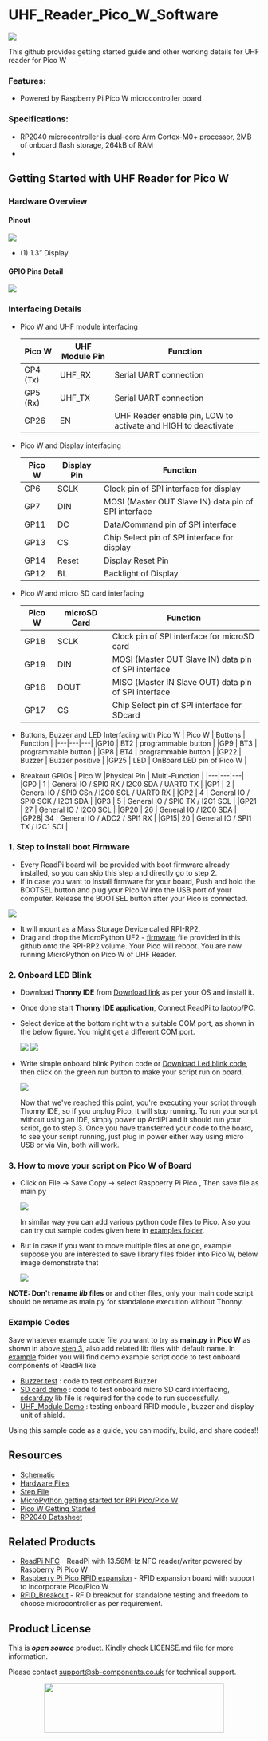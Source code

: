 # UHF_Reader_Pico_W_Software
<img src="https://cdn.shopify.com/s/files/1/1217/2104/files/readpi_1BANNER.jpg?v=1689673444">

This github provides getting started guide and other working details for UHF reader for Pico W

### Features:
- Powered by Raspberry Pi Pico W microcontroller board 


### Specifications:
- RP2040 microcontroller is dual-core Arm Cortex-M0+ processor, 2MB of onboard flash storage, 264kB of RAM
-

## Getting Started with UHF Reader for Pico W
### Hardware Overview
#### Pinout
<img src="https://github.com/sbcshop/ReadPi_RFID_Software/blob/main/images/ReadPi_RFID%20pinout.jpg">

- (1) 1.3” Display


#### GPIO Pins Detail
<img src="https://github.com/sbcshop/ReadPi_RFID_Software/blob/main/images/READPI%20GPIO%20PINS%20breakout.jpg">

### Interfacing Details
- Pico W and UHF module interfacing
  
  | Pico W | UHF Module Pin | Function |
  |---|---|---|
  |GP4 (Tx) | UHF_RX | Serial UART connection |
  |GP5 (Rx) | UHF_TX  | Serial UART connection |
  |GP26 | EN  | UHF Reader enable pin, LOW to activate and HIGH to deactivate|

- Pico W and Display interfacing
  
  | Pico W | Display Pin | Function |
  |---|---|---|
  |GP6 | SCLK | Clock pin of SPI interface for display|
  |GP7 | DIN  | MOSI (Master OUT Slave IN) data pin of SPI interface|
  |GP11 | DC | Data/Command pin of SPI interface|
  |GP13 | CS   | Chip Select pin of SPI interface for display|
  |GP14 | Reset | Display Reset Pin |
  |GP12 | BL | Backlight of Display |
  
- Pico W and micro SD card interfacing

  | Pico W | microSD Card | Function |
  |---|---|---|
  |GP18 | SCLK |Clock pin of SPI interface for microSD card |
  |GP19 | DIN  | MOSI (Master OUT Slave IN) data pin of SPI interface|
  |GP16 | DOUT | MISO (Master IN Slave OUT) data pin of SPI interface|
  |GP17 | CS   | Chip Select pin of SPI interface for SDcard|

- Buttons, Buzzer and LED Interfacing with Pico W
  | Pico W | Buttons | Function |
  |---|---|---|
  |GP10 | BT2 | programmable button |
  |GP9 | BT3 | programmable button |
  |GP8 | BT4 | programmable button |
  |GP22 | Buzzer | Buzzer positive |
  |GP25 | LED | OnBoard LED pin of Pico W  |
 
- Breakout GPIOs
  | Pico W |Physical Pin | Multi-Function |
  |---|---|---|
  |GP0 | 1  | General IO / SPI0 RX / I2C0 SDA / UART0 TX |
  |GP1 | 2 | General IO / SPI0 CSn / I2C0 SCL / UART0 RX |
  |GP2 | 4 | General IO / SPI0 SCK / I2C1 SDA |
  |GP3 | 5 | General IO / SPI0 TX / I2C1 SCL |
  |GP21 | 27 | General IO / I2C0 SCL |
  |GP20 | 26 | General IO / I2C0 SDA |
  |GP28| 34 | General IO / ADC2 / SPI1 RX |
  |GP15| 20 | General IO / SPI1 TX / I2C1 SCL|


### 1. Step to install boot Firmware
   - Every ReadPi board will be provided with boot firmware already installed, so you can skip this step and directly go to step 2.
   - If in case you want to install firmware for your board, Push and hold the BOOTSEL button and plug your Pico W into the USB port of your computer. Release the BOOTSEL button after your Pico is connected.
   <img src="https://github.com/sbcshop/ArdiPi_Software/blob/main/images/pico_bootmode.gif">
   
   - It will mount as a Mass Storage Device called RPI-RP2.
   - Drag and drop the MicroPython UF2 - [firmware](https://github.com/sbcshop/UHF_Reader_Pico_W_Software/blob/main/uhfreader_picow_firmware.uf2) file provided in this github onto the RPI-RP2 volume. Your Pico will reboot. You are now running MicroPython on Pico W of UHF Reader.

### 2. Onboard LED Blink 
   - Download **Thonny IDE** from [Download link](https://thonny.org/) as per your OS and install it.
   - Once done start **Thonny IDE application**, Connect ReadPi to laptop/PC.
   - Select device at the bottom right with a suitable COM port, as shown in the below figure. You might get a different COM port.
     
      <img src= "https://github.com/sbcshop/EnkPi_2.9_Software/blob/main/images/img1.jpg" />
      <img src= "https://github.com/sbcshop/EnkPi_2.9_Software/blob/main/images/img2.jpg" />
      
   - Write simple onboard blink Python code or [Download Led blink code](https://github.com/sbcshop/ReadPi_RFID_Software/blob/main/examples/onboard_ledBlink.py), then click on the green run button to make your script run on board.
     
      <img src= "https://github.com/sbcshop/EnkPi_2.9_Software/blob/main/images/img3.jpg" />
     
     Now that we've reached this point, you're executing your script through Thonny IDE, so if you unplug Pico, it will stop running. To run your script without using an IDE, simply power up ArdiPi and it should run your script, go to step 3. Once you have transferred your code to the board, to see your script running, just plug in power either way using micro USB or via Vin, both will work.

### 3. How to move your script on Pico W of Board
   - Click on File -> Save Copy -> select Raspberry Pi Pico , Then save file as main.py
     
      <img src="https://github.com/sbcshop/3.2_Touchsy_Pico_W_Resistive_Software/blob/main/images/transfer_script_pico.gif" />
   
      In similar way you can add various python code files to Pico. Also you can try out sample codes given here in [examples folder](https://github.com/sbcshop/ReadPi_RFID_Software/tree/main/examples). 
   
   - But in case if you want to move multiple files at one go, example suppose you are interested to save library files folder into Pico W, below image demonstrate that
     
      <img src="https://github.com/sbcshop/3.2_Touchsy_Pico_W_Capacitive_Software/blob/main/images/multiple_file_transfer.gif" />
   
**NOTE: Don't rename _lib_ files** or and other files, only your main code script should be rename as main.py for standalone execution without Thonny.


### Example Codes
   Save whatever example code file you want to try as **main.py** in **Pico W** as shown in above [step 3](), also add related lib files with default name.
   In [example](https://github.com/sbcshop/UHF_Reader_Pico_W_Software/tree/main/examples) folder you will find demo example script code to test onboard components of ReadPi like 
   - [Buzzer test](https://github.com/sbcshop/UHF_Reader_Pico_W_Software/blob/main/examples/BuzzerDemo.py) : code to test onboard Buzzer
   - [SD card demo]() : code to test onboard micro SD card interfacing, [sdcard.py]() lib file is required for the code to run successfully.
   - [UHF_Module Demo]() : testing onboard RFID module , buzzer and display unit of shield. 
   
   Using this sample code as a guide, you can modify, build, and share codes!!  
   
## Resources
  * [Schematic](https://github.com/sbcshop/UHF_Reader_Pico_W_Hardware/blob/main/Design%20Data/UHF%20Reader%20for%20Pico%20W%20SCH.pdf)
  * [Hardware Files](https://github.com/sbcshop/UHF_Reader_Pico_W_Hardware)
  * [Step File](https://github.com/sbcshop/UHF_Reader_Pico_W_Hardware/blob/main/Mechanical%20Data/Step%20UHF%20reader%20for%20pico%20.step)
  * [MicroPython getting started for RPi Pico/Pico W](https://docs.micropython.org/en/latest/rp2/quickref.html)
  * [Pico W Getting Started](https://projects.raspberrypi.org/en/projects/get-started-pico-w)
  * [RP2040 Datasheet](https://github.com/sbcshop/HackyPi-Hardware/blob/main/Documents/rp2040-datasheet.pdf)


## Related Products
   * [ReadPi NFC](https://shop.sb-components.co.uk/products/readpi-an-rfid-nfc-reader-powered-with-raspberry-pi-pico-w?variant=40478483087443) - ReadPi with 13.56MHz NFC reader/writer powered by Raspberry Pi Pico W
   * [Raspberry Pi Pico RFID expansion](https://shop.sb-components.co.uk/products/raspberry-pi-pico-rfid-expansion) - RFID expansion board with support to incorporate Pico/Pico W 
   * [RFID_Breakout](https://shop.sb-components.co.uk/products/rfid-breakout?_pos=5&_sid=fac219786&_ss=r) - RFID breakout for standalone testing and freedom to choose microcontroller as per requirement.

## Product License

This is ***open source*** product. Kindly check LICENSE.md file for more information.

Please contact support@sb-components.co.uk for technical support.
<p align="center">
  <img width="360" height="100" src="https://cdn.shopify.com/s/files/1/1217/2104/files/Logo_sb_component_3.png?v=1666086771&width=300">
</p>
